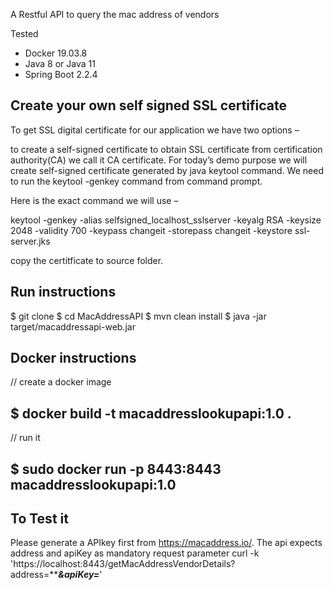 
A Restful API to query the mac address of vendors

Tested
* Docker 19.03.8
* Java 8 or Java 11
* Spring Boot 2.2.4



## Create your own self signed SSL certificate
To get SSL digital certificate for our application we have two options –

to create a self-signed certificate
to obtain SSL certificate from certification authority(CA) we call it CA certificate.
For today’s demo purpose we will create self-signed certificate generated by java keytool command. We need to run the keytool -genkey command from command prompt.

Here is the exact command we will use –

keytool -genkey -alias selfsigned_localhost_sslserver -keyalg RSA -keysize 2048 -validity 700 -keypass changeit -storepass changeit -keystore ssl-server.jks

copy the certitficate to source folder.

## Run instructions

$ git clone 
$ cd MacAddressAPI
$ mvn clean install
$ java -jar target/macaddressapi-web.jar

  

## Docker instructions

// create a docker image
## $ docker build -t macaddresslookupapi:1.0 .
// run it
## $ sudo docker run -p 8443:8443 macaddresslookupapi:1.0

 

## To Test it
Please generate a APIkey first from https://macaddress.io/.  The api expects address and apiKey as mandatory request parameter
curl -k 'https://localhost:8443/getMacAddressVendorDetails?address=*****&apiKey=***'

```
